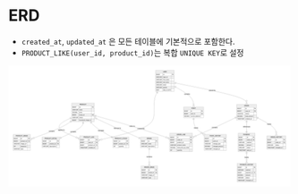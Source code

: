 # ERD
- `created_at`, `updated_at` 은 모든 테이블에 기본적으로 포함한다.
- `PRODUCT_LIKE(user_id, product_id)`는 복합 `UNIQUE KEY`로 설정

![img_8.png](images/img_8.png)